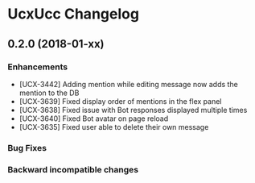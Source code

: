 # UcxUcc Changelog

## 0.2.0 (2018-01-xx)

### Enhancements

* [UCX-3442] Adding mention while editing message now adds the mention to the DB
* [UCX-3639] Fixed display order of mentions in the flex panel
* [UCX-3638] Fixed issue with Bot responses displayed multiple times
* [UCX-3640] Fixed Bot avatar on page reload
* [UCX-3635] Fixed user able to delete their own message

### Bug Fixes

### Backward incompatible changes
